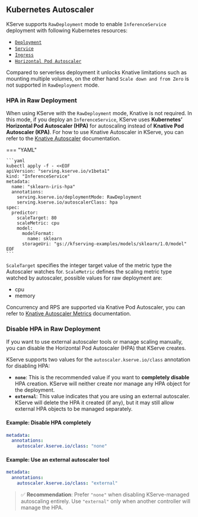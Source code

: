 ## Kubernetes Autoscaler

KServe supports `RawDeployment` mode to enable `InferenceService` deployment with following Kubernetes resources:

- [`Deployment`](https://kubernetes.io/docs/concepts/workloads/controllers/deployment)
- [`Service`](https://kubernetes.io/docs/concepts/services-networking/service)
- [`Ingress`](https://kubernetes.io/docs/concepts/services-networking/ingress)
- [`Horizontal Pod Autoscaler`](https://kubernetes.io/docs/tasks/run-application/horizontal-pod-autoscale)

Compared to serverless deployment it unlocks Knative limitations such as mounting multiple volumes, on the other hand `Scale down and from Zero` is not supported in `RawDeployment` mode.

### HPA in Raw Deployment

When using KServe with the `RawDeployment` mode, Knative is not required. In this mode, if you deploy an `InferenceService`, KServe uses **Kubernetes’ Horizontal Pod Autoscaler (HPA)** for autoscaling instead of **Knative Pod Autoscaler (KPA)**. For how to use Knative Autoscaler in KServe, you can refer to the [Knative Autoscaler](https://kserve.github.io/website/master/modelserving/autoscaling/autoscaling) documentation.


=== "YAML"

    ```yaml
    kubectl apply -f - <<EOF
    apiVersion: "serving.kserve.io/v1beta1"
    kind: "InferenceService"
    metadata:
      name: "sklearn-iris-hpa"
      annotations:
        serving.kserve.io/deploymentMode: RawDeployment
        serving.kserve.io/autoscalerClass: hpa
    spec:
      predictor:
        scaleTarget: 80
        scaleMetric: cpu
        model:
          modelFormat:
            name: sklearn
          storageUri: "gs://kfserving-examples/models/sklearn/1.0/model"
    EOF
    ```

`ScaleTarget` specifies the integer target value of the metric type the Autoscaler watches for. `ScaleMetric` defines the scaling metric type watched by autoscaler, possible values for raw deployment are:

- cpu
- memory 

Concurrency and RPS are supported via Knative Pod Autoscaler, you can refer to [Knative Autoscaler Metrics](https://knative.dev/docs/serving/autoscaling/autoscaling-metrics) documentation.


### Disable HPA in Raw Deployment

If you want to use external autoscaler tools or manage scaling manually, you can disable the Horizontal Pod Autoscaler (HPA) that KServe creates.

KServe supports two values for the `autoscaler.kserve.io/class` annotation for disabling HPA:

- **`none`**: This is the recommended value if you want to **completely disable** HPA creation. KServe will neither create nor manage any HPA object for the deployment.
- **`external`**: This value indicates that you are using an external autoscaler. KServe will delete the HPA it created (if any), but it may still allow external HPA objects to be managed separately.

#### Example: Disable HPA completely

```yaml
metadata:
  annotations:
    autoscaler.kserve.io/class: "none"
```

#### Example: Use an external autoscaler tool

```yaml
metadata:
  annotations:
    autoscaler.kserve.io/class: "external"
```

> ✅ **Recommendation**: Prefer `"none"` when disabling KServe-managed autoscaling entirely. Use `"external"` only when another controller will manage the HPA.
